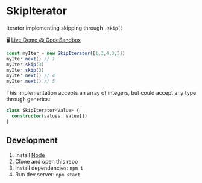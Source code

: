 # SkipIterator

Iterator implementing skipping through `.skip()`

🖥️ [Live Demo @ CodeSandbox][codesandbox]

```typescript
const myIter = new SkipIterator([1,3,4,3,5])
myIter.next() // 1
myIter.skip(3)
myIter.skip(3)
myIter.next() // 4
myIter.next() // 5
```

This implementation accepts an array of integers, but could accept any type through generics:

```typescript
class SkipIterator<Value> {
  constructor(values: Value[])
}
```

## Development

1. Install [Node]
2. Clone and open this repo
2. Install dependencies: `npm i`
3. Run dev server: `npm start`

[codesandbox]: https://codesandbox.io/s/github/hd-o/coding-challenge/SkipIterator?file=/src/SkipIterator.ts

[Node]: https://nodejs.org/en/
